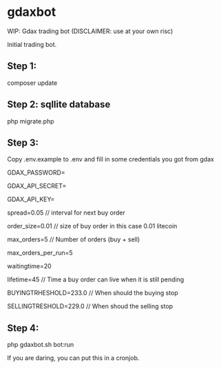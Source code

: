 # gdaxbot
WIP: Gdax trading bot (DISCLAIMER: use at your own risc)

Initial trading bot.

## Step 1:

composer update

## Step 2: sqllite database

php migrate.php

## Step 3:

Copy .env.example to .env and fill in some credentials you got from gdax

 GDAX_PASSWORD=
 
 GDAX_API_SECRET=
 
 GDAX_API_KEY=

spread=0.05 // interval for next buy order

order_size=0.01 // size of buy order in this case 0.01 litecoin

max_orders=5 // Number of orders (buy + sell)

max_orders_per_run=5

waitingtime=20

lifetime=45 // Time a buy order can live when it is still pending

BUYINGTRHESHOLD=233.0 // When should the buying stop

SELLINGTRESHOLD=229.0 // When shoud the selling stop

## Step 4:

php gdaxbot.sh bot:run

If you are daring, you can put this in a cronjob.
